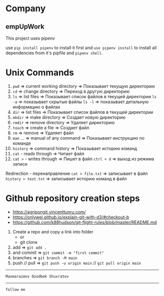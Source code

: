 # Company
## empUpWork


This project uses pipenv 


use `pip install pipenv` to install it first
and `use pipenv install` to install all dependencies from it's pipfile
and `pipenv shell`.

# Unix Commands

1. `pwd`  => current working directory  => Показывает текущую директорию
2. `cd`   => change directory        => Переход в другую директорию
3. `ls`   => list files              => Показывает список файлов в текущей директории
    `ls -a`  => показывает скрытые файлы
    `ls -l`  => показывает детальную информацию о файлах
4. `dir`  => list files              => Показывает список файлов в текущей директории
5. `mkdir` => make directory         => Создает новую директорию
6. `rmdir` => remove directory        => Удаляет директорию
7. `touch` => create a file           => Создает файл
8. `rm`    => remove                  => Удаляет файл
9. `man` … => manual of any command   => Показывает инструкцию по команде
10. `history` => command history       => Показывает историю команд
11. `cat` - reads through              => Читает файл
12. `cat >` - writes through           => Пишет в файл
    `ctrl + d`  => выход из режима записи


Redirection - перенаправление
`cat > file.txt`  => записывает в файл
`history > text.txt` => записывает историю команд в файл



# Github repository creation steps
- https://agripongit.vincenttunru.com/
- https://onlywei.github.io/explain-git-with-d3/#checkout-b
- https://github.com/k88hudson/git-flight-rules/blob/master/README.md

1. Create a repo and copy a link into folder 
   - or 
   - git clone
4. add          => ```git add .```
5. and commit   => ```git commit -m "first commit"```
6. branches     => ```git branch -M main```
7. push  //  pull  => ```git push -u origin main``` //  ```git pull origin main```
_________________________________________________
```
Maxmaraimov Ozodbek Shuxratov
```
_________________________________________________



```
follow me
```